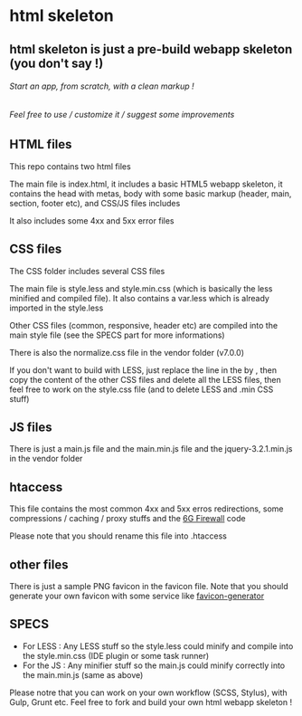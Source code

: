 # html skeleton
## html skeleton is just a pre-build webapp skeleton (you don't say !)
###### Start an app, from scratch, with a clean markup !
###### Feel free to use / customize it / suggest some improvements

## HTML files

This repo contains two html files

The main file is index.html, it includes a basic HTML5 webapp skeleton, it contains the head with metas, body with some basic markup (header, main, section, footer etc), and CSS/JS files includes

It also includes some 4xx and 5xx error files

## CSS files

The CSS folder includes several CSS files

The main file is style.less and style.min.css (which is basically the less minified and compiled file). It also contains a var.less which is already imported in the style.less

Other CSS files (common, responsive, header etc) are compiled into the main style file (see the SPECS part for more informations)

There is also the normalize.css file in the vendor folder (v7.0.0)

If you don't want to build with LESS, just replace the <link rel="stylesheet"  href="css/style.min.css"> line in the <head> by <link rel="stylesheet"  href="css/style.css">, then copy the content of the other CSS files and delete all the LESS files, then feel free to work on the style.css file (and to delete LESS and .min CSS stuff)

## JS files

There is just a main.js file and the main.min.js file and the jquery-3.2.1.min.js in the vendor folder

## htaccess

This file contains the most common 4xx and 5xx erros redirections, some compressions / caching / proxy stuffs and the [6G Firewall](https://perishablepress.com/6g/) code

Please note that you should rename this file into .htaccess

## other files

There is just a sample PNG favicon in the favicon file. Note that you should generate your own favicon with some service like [favicon-generator](https://www.favicon-generator.org/)

## SPECS

- For LESS : Any LESS stuff so the style.less could minify and compile into the style.min.css (IDE plugin or some task runner)
- For the JS : Any minifier stuff so the main.js could minify correctly into the main.min.js (same as above)

Please notre that you can work on your own workflow (SCSS, Stylus), with Gulp, Grunt etc. Feel free to fork and build your own html webapp skeleton !
